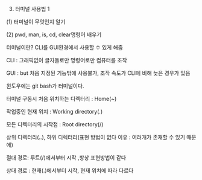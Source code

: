 3. 터미널 사용법 1



(1) 터미널이 무엇인지 알기

(2) pwd, man, is, cd, clear명령어 배우기



터미널이란? CLI를 GUI환경에서 사용할 수 있게 해줌

CLI : 그래픽없이 글자들로만 명령어로만 컴퓨터를 조작

GUI : but 처음 지정된 기능밖에 사용불가, 조작 속도가 CLI에 비해 늦은 경우가 있음



윈도우에는 git bash가 터미널이다.



터미널 구동시 처음 위치하는 디렉터리 : Home(~)

작업중인 현재 위치 : Working directory(.)

모든 디렉터리의 시작점 : Root directory(/)

상위 디렉터리(..), 하위 디렉터리(표현 방법이 없다 이유 : 여러개가 존재할 수 있기 때문에)



절대 경로: 루트(/)에서부터 시작 ,항상 표현방법이 같다

상대 경로 : 현재(.)에서부터 시작, 현재 위치에 따라 다르다



